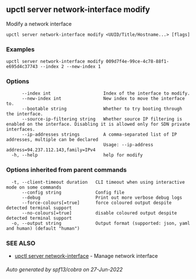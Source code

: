 ## upctl server network-interface modify

Modify a network interface

```
upctl server network-interface modify <UUID/Title/Hostname...> [flags]
```

### Examples

```
upctl server network-interface modify 009d7f4e-99ce-4c78-88f1-e695d4c37743 --index 2 --new-index 1
```

### Options

```
      --index int                    Index of the interface to modify.
      --new-index int                New index to move the interface to.
      --bootable string              Whether to try booting through the interface.
      --source-ip-filtering string   Whether source IP filtering is enabled on the interface. Disabling it is allowed only for SDN private interfaces.
      --ip-addresses strings         A comma-separated list of IP addresses, multiple can be declared
                                     Usage: --ip-address address=94.237.112.143,family=IPv4
  -h, --help                         help for modify
```

### Options inherited from parent commands

```
  -t, --client-timeout duration   CLI timeout when using interactive mode on some commands
      --config string             Config file
      --debug                     Print out more verbose debug logs
      --force-colours[=true]      force coloured output despite detected terminal support
      --no-colours[=true]         disable coloured output despite detected terminal support
  -o, --output string             Output format (supported: json, yaml and human) (default "human")
```

### SEE ALSO

* [upctl server network-interface](upctl_server_network-interface.md)	 - Manage network interface

###### Auto generated by spf13/cobra on 27-Jun-2022
